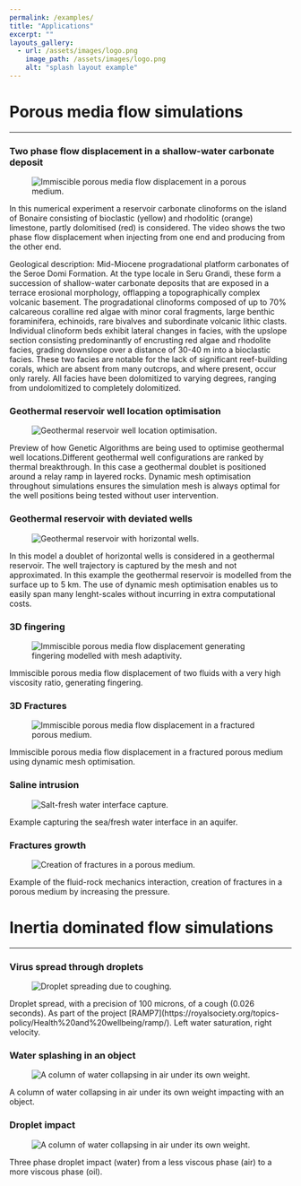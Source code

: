 ```yaml
---
permalink: /examples/
title: "Applications"
excerpt: ""
layouts_gallery:
  - url: /assets/images/logo.png
    image_path: /assets/images/logo.png
    alt: "splash layout example"
---
```


# Porous media flow simulations 

***

### Two phase flow displacement in a shallow-water carbonate deposit
<figure>
  <img src="{{ '/assets/images/clinoforms_flow.gif' | absolute_url }}" alt="Immiscible porous media flow displacement in a porous medium.">
</figure>
In this numerical experiment a reservoir carbonate clinoforms on the island of Bonaire consisting of bioclastic (yellow) and rhodolitic (orange) limestone, partly dolomitised (red) is considered. The video shows the two phase flow displacement when injecting from one end and producing from the other end.

Geological description: Mid-Miocene progradational platform carbonates of the Seroe Domi Formation. At the type locale in Seru Grandi, these form a succession of shallow-water carbonate deposits that are exposed in a terrace erosional morphology, offlapping a topographically complex volcanic basement. The progradational clinoforms composed of up to 70% calcareous coralline red algae with minor coral fragments, large benthic foraminifera, echinoids, rare bivalves and subordinate volcanic lithic clasts. Individual clinoform beds exhibit lateral changes in facies, with the upslope section consisting predominantly of encrusting red algae and rhodolite facies, grading downslope over a distance of 30-40 m into a bioclastic facies. These two facies are notable for the lack of significant reef-building corals, which are absent from many outcrops, and where present, occur only rarely. All facies have been dolomitized to varying degrees, ranging from undolomitized to completely dolomitized.

### Geothermal reservoir well location optimisation
<figure>
  <img src="{{ '/assets/images/Comparison12_withwells_fullQ.gif' | absolute_url }}" alt="Geothermal reservoir well location optimisation.">
</figure>
Preview of how Genetic Algorithms are being used to optimise geothermal well locations.Different geothermal well configurations are ranked by thermal breakthrough. In this case a geothermal doublet is positioned around a relay ramp in layered rocks.
Dynamic mesh optimisation throughout simulations ensures the simulation mesh is always optimal for the well positions being tested without user intervention.

### Geothermal reservoir with deviated wells
<figure>
  <img src="{{ '/assets/images/geothermal_deviated_wells.gif' | absolute_url }}" alt="Geothermal reservoir with horizontal wells.">
</figure>
In this model a doublet of horizontal wells is considered in a geothermal reservoir. The well trajectory is captured by the mesh and not approximated. In this example the geothermal reservoir is modelled from the surface up to 5 km. The use of dynamic mesh optimisation enables us to easily span many lenght-scales without incurring in extra computational costs.

### 3D fingering
<figure>
  <img src="{{ '/assets/images/fingering3D.gif' | absolute_url }}" alt="Immiscible porous media flow displacement generating fingering modelled with mesh adaptivity.">
</figure>
Immiscible porous media flow displacement of two fluids with a very high viscosity ratio, generating fingering.

### 3D Fractures
<figure>
  <img src="{{ '/assets/images/fractures.gif' | absolute_url }}" alt="Immiscible porous media flow displacement in a fractured porous medium.">
</figure>
Immiscible porous media flow displacement in a fractured porous medium using dynamic mesh optimisation.

### Saline intrusion
<figure>
  <img src="{{ '/assets/images/Saline_intrusion.gif' | absolute_url }}" alt="Salt-fresh water interface capture.">
</figure>
Example capturing the sea/fresh water interface in an aquifer.

### Fractures growth
<figure>
  <img src="{{ '/assets/images/fracture-growth.gif' | absolute_url }}" alt="Creation of fractures in a porous medium.">
</figure>
Example of the fluid-rock mechanics interaction, creation of fractures in a porous medium by increasing the pressure.

# Inertia dominated flow simulations

***

### Virus spread through droplets
<figure>
  <img src="{{ '/assets/images/cough2D_combined.gif' | absolute_url }}" alt="Droplet spreading due to coughing.">
</figure>
Droplet spread, with a precision of 100 microns, of a cough (0.026 seconds). As part of the project [RAMP7](https://royalsociety.org/topics-policy/Health%20and%20wellbeing/ramp/). Left water saturation, right velocity.


### Water splashing in an object
<figure>
  <img src="{{ '/assets/images/wave_splash.gif' | absolute_url }}" alt="A column of water collapsing in air under its own weight.">
</figure>
A column of water collapsing in air under its own weight impacting with an object.



### Droplet impact
<figure>
  <img src="{{ '/assets/images/droplet-vertical-impact.gif' | absolute_url }}" alt="A column of water collapsing in air under its own weight.">
</figure>
Three phase droplet impact (water) from a less viscous phase (air) to a more viscous phase (oil). 
